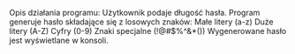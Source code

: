 Opis działania programu:
Użytkownik podaje długość hasła.
Program generuje hasło składające się z losowych znaków:
Małe litery (a-z)
Duże litery (A-Z)
Cyfry (0-9)
Znaki specjalne (!@#$%^&*())
Wygenerowane hasło jest wyświetlane w konsoli.
